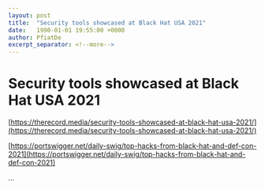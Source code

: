 ```yaml
---
layout: post
title:  "Security tools showcased at Black Hat USA 2021"
date:   1990-01-01 19:55:00 +0000
author: PfiatDe
excerpt_separator: <!--more-->
---
```


# Security tools showcased at Black Hat USA 2021

[https://therecord.media/security-tools-showcased-at-black-hat-usa-2021/](https://therecord.media/security-tools-showcased-at-black-hat-usa-2021/)

[https://portswigger.net/daily-swig/top-hacks-from-black-hat-and-def-con-2021](https://portswigger.net/daily-swig/top-hacks-from-black-hat-and-def-con-2021)

...
<!--more-->
